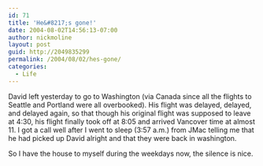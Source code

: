 ```yaml
---
id: 71
title: 'He&#8217;s gone!'
date: 2004-08-02T14:56:13-07:00
author: nickmoline
layout: post
guid: http://2049835299
permalink: /2004/08/02/hes-gone/
categories:
  - Life
---
```

David left yesterday to go to Washington (via Canada since all the flights to Seattle and Portland were all overbooked). His flight was delayed, delayed, and delayed again, so that though his original flight was supposed to leave at 4:30, his flight finally took off at 8:05 and arrived Vancover time at almost 11. I got a call well after I went to sleep (3:57 a.m.) from JMac telling me that he had picked up David alright and that they were back in washington.

So I have the house to myself during the weekdays now, the silence is nice.